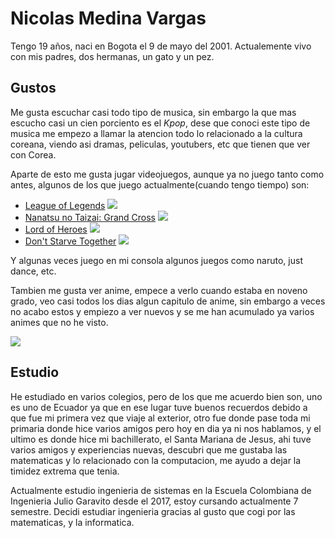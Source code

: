 # **Nicolas Medina Vargas**


Tengo 19 años, naci en Bogota el 9 de mayo del 2001. Actualemente vivo con mis padres, dos hermanas, un gato y un pez.

## **Gustos**

Me gusta escuchar casi todo tipo de musica, sin embargo la que mas escucho casi un cien porciento es el *Kpop*, dese que conoci este tipo de musica me empezo a llamar la atencion todo lo relacionado a la cultura coreana, viendo asi dramas, peliculas, youtubers, etc que tienen que ver con Corea.

Aparte de esto me gusta jugar videojuegos, aunque ya no juego tanto como antes, algunos de los que juego actualmente(cuando tengo tiempo) son:
* [League of Legends](https://na.leagueoflegends.com/es-mx/)
    ![](https://cdn.hobbyconsolas.com/sites/navi.axelspringer.es/public/media/image/2020/10/league-legends-2113595.jpg)
* [Nanatsu no Taizai: Grand Cross](https://7dsgc.netmarble.com/es)
    ![](https://www.gamingcoffee.com/wp-content/uploads/2020/01/sds-port.jpeg)
* [Lord of Heroes](https://blog-en.lordofheroes.com/)
    ![](https://encrypted-tbn0.gstatic.com/images?q=tbn:ANd9GcSNyzzxlonxG2zdwdznDUfZ4vTPp1azODBn5g&usqp=CAU)
* [Don't Starve Together](https://www.klei.com/games/dont-starve-together)
    ![](https://store-images.s-microsoft.com/image/apps.22128.68986806511725911.f424da40-674e-41a9-878c-7a524fa56895.b17b2cb1-f73d-4df8-9124-7e4a0f770ed2)

Y algunas veces juego en mi consola algunos juegos como naruto, just dance, etc.

Tambien me gusta ver anime, empece a verlo cuando estaba en noveno grado, veo casi todos los dias algun capitulo de anime, sin embargo a veces no acabo estos y empiezo a ver nuevos y se me han acumulado ya varios animes que no he visto.

![](https://i.pinimg.com/originals/27/dc/26/27dc26fff8e6a79dc6e2a530fe2af32e.png)

## **Estudio**

He estudiado en varios colegios, pero de los que me acuerdo bien son, uno es uno de Ecuador ya que en ese lugar tuve buenos recuerdos debido a que fue mi primera vez que viaje al exterior, otro fue donde pase toda mi primaria donde hice varios amigos pero hoy en dia ya ni nos hablamos, y el ultimo es donde hice mi bachillerato, el Santa Mariana de Jesus, ahi tuve varios amigos y experiencias nuevas, descubri que me gustaba las matematicas y lo relacionado con la computacion, me ayudo a dejar la timidez extrema que tenia.

Actualmente estudio ingenieria de sistemas en la Escuela Colombiana de Ingenieria Julio Garavito desde el 2017, estoy cursando actualmente 7 semestre. Decidi estudiar ingenieria gracias al gusto que cogi por las matematicas, y la informatica.
